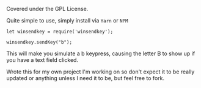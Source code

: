 Covered under the GPL License.

Quite simple to use, simply install via `Yarn` or `NPM`
```
let winsendkey = require('winsendkey');

winsendkey.sendKey("b");
```
This will make you simulate a b keypress, causing the letter B to show up if you have a text field clicked.


Wrote this for my own project I'm working on so don't expect it to be really updated or anything unless I need it to be, but feel free to fork.
